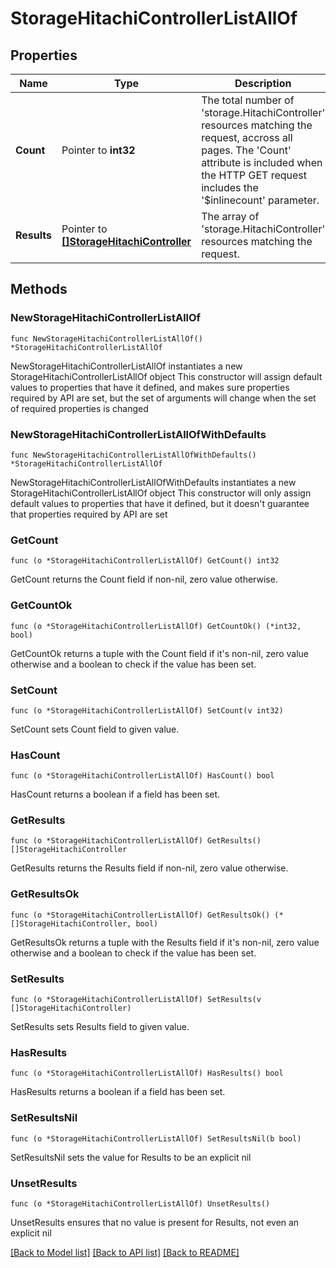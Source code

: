 # StorageHitachiControllerListAllOf

## Properties

Name | Type | Description | Notes
------------ | ------------- | ------------- | -------------
**Count** | Pointer to **int32** | The total number of &#39;storage.HitachiController&#39; resources matching the request, accross all pages. The &#39;Count&#39; attribute is included when the HTTP GET request includes the &#39;$inlinecount&#39; parameter. | [optional] 
**Results** | Pointer to [**[]StorageHitachiController**](StorageHitachiController.md) | The array of &#39;storage.HitachiController&#39; resources matching the request. | [optional] 

## Methods

### NewStorageHitachiControllerListAllOf

`func NewStorageHitachiControllerListAllOf() *StorageHitachiControllerListAllOf`

NewStorageHitachiControllerListAllOf instantiates a new StorageHitachiControllerListAllOf object
This constructor will assign default values to properties that have it defined,
and makes sure properties required by API are set, but the set of arguments
will change when the set of required properties is changed

### NewStorageHitachiControllerListAllOfWithDefaults

`func NewStorageHitachiControllerListAllOfWithDefaults() *StorageHitachiControllerListAllOf`

NewStorageHitachiControllerListAllOfWithDefaults instantiates a new StorageHitachiControllerListAllOf object
This constructor will only assign default values to properties that have it defined,
but it doesn't guarantee that properties required by API are set

### GetCount

`func (o *StorageHitachiControllerListAllOf) GetCount() int32`

GetCount returns the Count field if non-nil, zero value otherwise.

### GetCountOk

`func (o *StorageHitachiControllerListAllOf) GetCountOk() (*int32, bool)`

GetCountOk returns a tuple with the Count field if it's non-nil, zero value otherwise
and a boolean to check if the value has been set.

### SetCount

`func (o *StorageHitachiControllerListAllOf) SetCount(v int32)`

SetCount sets Count field to given value.

### HasCount

`func (o *StorageHitachiControllerListAllOf) HasCount() bool`

HasCount returns a boolean if a field has been set.

### GetResults

`func (o *StorageHitachiControllerListAllOf) GetResults() []StorageHitachiController`

GetResults returns the Results field if non-nil, zero value otherwise.

### GetResultsOk

`func (o *StorageHitachiControllerListAllOf) GetResultsOk() (*[]StorageHitachiController, bool)`

GetResultsOk returns a tuple with the Results field if it's non-nil, zero value otherwise
and a boolean to check if the value has been set.

### SetResults

`func (o *StorageHitachiControllerListAllOf) SetResults(v []StorageHitachiController)`

SetResults sets Results field to given value.

### HasResults

`func (o *StorageHitachiControllerListAllOf) HasResults() bool`

HasResults returns a boolean if a field has been set.

### SetResultsNil

`func (o *StorageHitachiControllerListAllOf) SetResultsNil(b bool)`

 SetResultsNil sets the value for Results to be an explicit nil

### UnsetResults
`func (o *StorageHitachiControllerListAllOf) UnsetResults()`

UnsetResults ensures that no value is present for Results, not even an explicit nil

[[Back to Model list]](../README.md#documentation-for-models) [[Back to API list]](../README.md#documentation-for-api-endpoints) [[Back to README]](../README.md)


